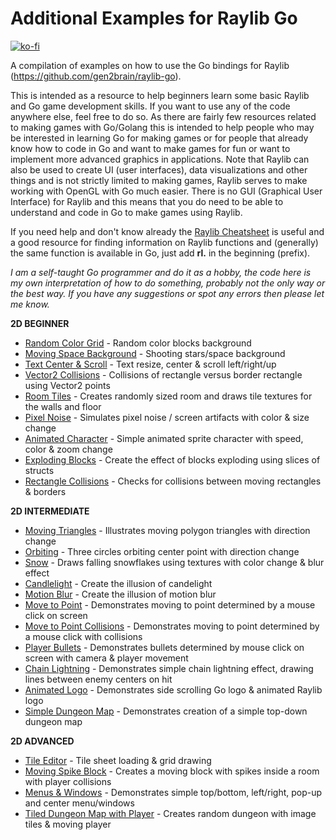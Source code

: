 # Additional Examples for Raylib Go

[![ko-fi](https://ko-fi.com/img/githubbutton_sm.svg)](https://ko-fi.com/E1E5YOJH1)

A compilation of examples on how to use the Go bindings for Raylib (https://github.com/gen2brain/raylib-go).

This is intended as a resource to help beginners learn some basic Raylib and Go game development skills. If you want to use any of the code anywhere else, feel free to do so. As there are fairly few resources related to making games with Go/Golang this is intended to help people who may be interested in learning Go for making games or for people that already know how to code in Go and want to make games for fun or want to implement more advanced graphics in applications. Note that Raylib can also be used to create UI (user interfaces), data visualizations and other things and is not strictly limited to making games, Raylib serves to make working with OpenGL with Go much easier. There is no GUI (Graphical User Interface) for Raylib and this means that you do need to be able to understand and code in Go to make games using Raylib.

If you need help and don't know already the [Raylib Cheatsheet](https://www.raylib.com/cheatsheet/cheatsheet.html) is useful and a good resource for finding information on Raylib functions and (generally) the same function is available in Go, just add **rl.** in the beginning (prefix).

*I am a self-taught Go programmer and do it as a hobby, the code here is my own interpretation of how to do something, probably not the only way or the best way. If you have any suggestions or spot any errors then please let me know.* 

**2D BEGINNER**
- [Random Color Grid](https://github.com/unklnik/raylib-go-more-examples/tree/main/2D_Beginner/random_color_grid) - Random color blocks background
- [Moving Space Background](https://github.com/unklnik/raylib-go-more-examples/tree/main/2D_Beginner/stars_background) - Shooting stars/space background
- [Text Center & Scroll](https://github.com/unklnik/raylib-go-more-examples/tree/main/2D_Beginner/text_cntr_scroll) - Text resize, center & scroll left/right/up
- [Vector2 Collisions](https://github.com/unklnik/raylib-go-more-examples/tree/main/2D_Beginner/vector2_collisions) - Collisions of rectangle versus border rectangle using Vector2 points
- [Room Tiles](https://github.com/unklnik/raylib-go-more-examples/tree/main/2D_Beginner/room_tiles) - Creates randomly sized room and draws tile textures for the walls and floor
- [Pixel Noise](https://github.com/unklnik/raylib-go-more-examples/tree/main/2D_Beginner/pixel_noise) - Simulates pixel noise / screen artifacts with color & size change
- [Animated Character](https://github.com/unklnik/raylib-go-more-examples/tree/main/2D_Beginner/animated_character) - Simple animated sprite character with speed, color & zoom change
- [Exploding Blocks](https://github.com/unklnik/raylib-go-more-examples/tree/main/2D_Beginner/exploding_blocks) - Create the effect of blocks exploding using slices of structs
- [Rectangle Collisions](https://github.com/unklnik/raylib-go-more-examples/tree/main/2D_Beginner/rec_collisions) - Checks for collisions between moving rectangles & borders
  
**2D INTERMEDIATE**
- [Moving Triangles](https://github.com/unklnik/raylib-go-more-examples/tree/main/2D_Intermediate/moving_triangles) - Illustrates moving polygon triangles with direction change
- [Orbiting](https://github.com/unklnik/raylib-go-more-examples/tree/main/2D_Intermediate/orbiting) - Three circles orbiting center point with direction change
- [Snow](https://github.com/unklnik/raylib-go-more-examples/tree/main/2D_Intermediate/snow) - Draws falling snowflakes using textures with color change & blur effect
- [Candlelight](https://github.com/unklnik/raylib-go-more-examples/tree/main/2D_Intermediate/candlelight) - Create the illusion of candelight
- [Motion Blur](https://github.com/unklnik/raylib-go-more-examples/tree/main/2D_Intermediate/motion_blur_scanlines) - Create the illusion of motion blur
- [Move to Point](https://github.com/unklnik/raylib-go-more-examples/tree/main/2D_Intermediate/move_to_point) - Demonstrates moving to point determined by a mouse click on screen
- [Move to Point Collisions](https://github.com/unklnik/raylib-go-more-examples/tree/main/2D_Intermediate/move_to_point_collisions) - Demonstrates moving to point determined by a mouse click with collisions
- [Player Bullets](https://github.com/unklnik/raylib-go-more-examples/tree/main/2D_Intermediate/player_bullets) - Demonstrates bullets determined by mouse click on screen with camera & player movement
- [Chain Lightning](https://github.com/unklnik/raylib-go-more-examples/tree/main/2D_Intermediate/chain_lightning) - Demonstrates simple chain lightning effect, drawing lines between enemy centers on hit
- [Animated Logo](https://github.com/unklnik/raylib-go-more-examples/tree/main/2D_Intermediate/animated_logo) - Demonstrates side scrolling Go logo & animated Raylib logo
- [Simple Dungeon Map](https://github.com/unklnik/raylib-go-more-examples/tree/main/2D_Intermediate/simple_dungeon_map) - Demonstrates creation of a simple top-down dungeon map

**2D ADVANCED**
- [Tile Editor](https://github.com/unklnik/raylib-go-more-examples/tree/main/2D_Advanced/tile_editor) - Tile sheet loading & grid drawing
- [Moving Spike Block](https://github.com/unklnik/raylib-go-more-examples/tree/main/2D_Advanced/moving_spike_block) - Creates a moving block with spikes inside a room with player collisions
- [Menus & Windows](https://github.com/unklnik/raylib-go-more-examples/tree/main/2D_Advanced/menus_windows) - Demonstrates simple top/bottom, left/right, pop-up and center menu/windows
- [Tiled Dungeon Map with Player](https://github.com/unklnik/raylib-go-more-examples/tree/main/2D_Advanced/tiled_dungeon_map_with_player) - Creates random dungeon with image tiles & moving player
  
